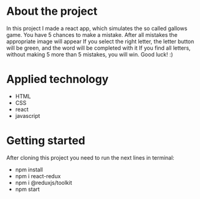 # About the project
In this project I made a react app, which simulates the so called gallows game.
You have 5 chances to make a mistake. After all mistakes the appropriate image will appear
If you select the right letter, the letter button will be green, and the word will be completed with it
If you find all letters, without making 5 more than 5 mistakes, you will win. Good luck! :)

# Applied technology
- HTML
- CSS
- react
- javascript

# Getting started
After cloning this project you need to run the next lines in terminal:
- npm install
- npm i react-redux
- npm i @reduxjs/toolkit
- npm start
